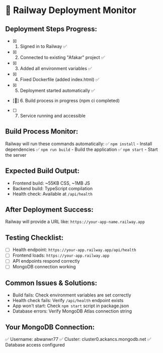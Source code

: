 # 🚀 Railway Deployment Monitor

## Deployment Steps Progress:
- [x] 1. Signed in to Railway ✅
- [x] 2. Connected to existing "Afakar" project ✅
- [x] 3. Added all environment variables ✅
- [x] 4. Fixed Dockerfile (added index.html) ✅
- [x] 5. Deployment started automatically ✅
- [🔄] 6. Build process in progress (npm ci completed)
- [ ] 7. Service running and accessible

## Build Process Monitor:
Railway will run these commands automatically:
✅ `npm install` - Install dependencies
✅ `npm run build` - Build the application
✅ `npm start` - Start the server

## Expected Build Output:
- Frontend build: ~55KB CSS, ~1MB JS
- Backend build: TypeScript compilation
- Health check: Available at `/api/health`

## After Deployment Success:
Railway will provide a URL like: `https://your-app-name.railway.app`

## Testing Checklist:
- [ ] Health endpoint: `https://your-app.railway.app/api/health`
- [ ] Frontend loads: `https://your-app.railway.app`
- [ ] API endpoints respond correctly
- [ ] MongoDB connection working

## Common Issues & Solutions:
- Build fails: Check environment variables are set correctly
- Health check fails: Verify `/api/health` endpoint exists
- App won't start: Check `npm start` script in package.json
- Database errors: Verify MongoDB Atlas connection string

## Your MongoDB Connection:
✅ Username: abwanwr77
✅ Cluster: cluster0.ackancs.mongodb.net
✅ Database access configured
